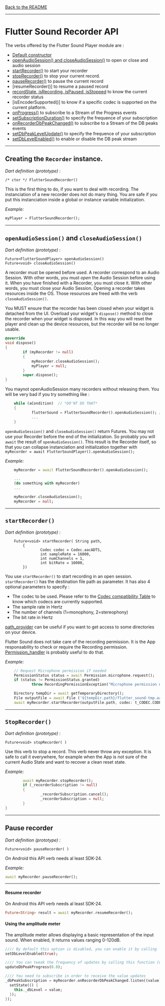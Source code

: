 
[Back to the README](../README.md#flutter-sound-api)

-----------------------------------------------------------------------------------------------------------------------

# Flutter Sound Recorder API

The verbs offered by the Flutter Sound Player module are :

- [Default constructor](recorder.md#creating-the-player-instance)
- [openAudioSession() and closeAudioSession()](recorder.md#openAudioSession-and-closeAudioSession) to open or close and audio session
- [startRecorder()]() to start your recorder
- [stopRecorder()]() to stop your current record.
- [pauseRecorder()]() to pause the current record
- [resumeRecorder()] to resume a paused record
- [recordState, isRecording, isPaused, isStopped]() to know the current recorder status
- [isEncoderSupported()] to know if a specific codec is supported on the current platform.
- [onProgress()](recorder.md#onprogress) to subscribe to a Stream of the Progress events
- [setSubscriptionDuration()](recorder.md#setsubscriptionduration---optional) to specify the frequence of your subscription
- [onRecorderDbPeakChanged()]() to subscribe to a Stream of the DB peaks events
- [setDbPeakLevelUpdate()]()  to specify the frequence of your subscription
- [setDbLevelEnabled()]() to enable or disable the DB peak stream

-------------------------------------------------------------------------------------------------------------------

## Creating the `Recorder` instance.

*Dart definition (prototype) :*
```
/* ctor */ FlutterSoundRecorder()
```

This is the first thing to do, if you want to deal with recording. The instanciation of a new recorder does not do many thing. You are safe if you put this instanciation inside a global or instance variable initialization.

*Example:*
```dart
myPlayer = FlutterSoundRecorder();
```

--------------------------------------------------------------------------------------------------------------------

## `openAudioSession()` and `closeAudioSession()`

*Dart definition (prototype) :*
```
Future<FlutterSoundPlayer> openAudioSession()
Future<void> closeAudioSession()
```

A recorder must be opened before used. A recorder correspond to an Audio Session. With other words, you must *open* the Audio Session before using it.
When you have finished with a Recorder, you must close it. With other words, you must close your Audio Session.
Opening a recorder takes resources inside the OS. Those resources are freed with the verb `closeAudioSession()`.

You MUST ensure that the recorder has been closed when your widget is detached from the UI.
Overload your widget's `dispose()` method to close the recorder when your widget is disposed.
In this way you will reset the player and clean up the device resources, but the recorder will be no longer usable.

```dart
@override
void dispose()
{
        if (myRecorder != null)
        {
            myRecorder.closeAudioSession();
            myPlayer = null;
        }
        super.dispose();
}
```

You maynot openAudioSession many recorders without releasing them.
You will be very bad if you try something like :
```dart
    while (aCondition)  // *DO'NT DO THAT*
    {
            flutterSound = FlutterSoundRecorder().openAudioSession(); // A **new** Flutter Sound instance is created and opened
            ...
    }
```

`openAudioSession()` and `closeAudioSession()` return Futures. You may not use your Recorder before the end of the initialization. So probably you will `await` the result of `openAudioSession()`. This result is the Recorder itself, so that you can collapse instanciation and initialization together with `myRecorder = await FlutterSoundPlayer().openAudioSession();`

*Example:*
```dart
    myRecorder = await FlutterSoundRecorder().openAudioSession();

    ...
    (do something with myRecorder)
    ...

    myRecorder.closeAudioSession();
    myRecorder = null;
```

-----------------------------------------------------------------------------------------------------------------

## `startRecorder()`

*Dart definition (prototype) :*
```
    Future<void> startRecorder( String path,
        {
                Codec codec = Codec.aacADTS,
                int sampleRate = 16000,
                int numChannels = 1,
                int bitRate = 16000,
        })
```

You use `startRecorder()` to start recording in an open session. `startRecorder()` has the destination file path as parameter.
It has also 4 optional parameters to specify :
- The codec to be used. Please refer to the [Codec compatibility Table](codec.md#actually-the-following-codecs-are-supported-by-flutter_sound) to know which codecs are currently supported.
- The sample rate in Hertz
- The number of channels (1=monophony, 2=stereophony)
- The bit rate in Hertz

[path_provider](https://pub.dev/packages/path_provider) can be useful if you want to get access to some directories on your device.

Flutter Sound does not take care of the recording permission. It is the App responsability to check or require the Recording permission.
[Permission_handler](https://pub.dev/packages/permission_handler) is probably useful to do that.

*Example:*
```dart
    // Request Microphone permission if needed
    PermissionStatus status = await Permission.microphone.request();
    if (status != PermissionStatus.granted)
            throw RecordingPermissionException("Microphone permission not granted");

    Directory tempDir = await getTemporaryDirectory();
    File outputFile = await File ('${tempDir.path}/flutter_sound-tmp.aac');
    await myRecorder.startRecorder(outputFile.path, codec: t_CODEC.CODEC_AAC,);
```

----------------------------------------------------------------------------------------------------------------------

## `StopRecorder()`

*Dart definition (prototype) :*
```
Future<void> stopRecorder( )
```

Use this verb to stop a record. This verb never throw any exception. It is safe to call it everywhere,
for example when the App is not sure of the current Audio State and want to recover a clean reset state.

*Example:*
```dart
        await myRecorder.stopRecorder();
        if (_recorderSubscription != null)
        {
                _recorderSubscription.cancel();
                _recorderSubscription = null;
        }
}
```

------------------------------------------------------------------------------------------------------------------------

## Pause recorder

*Dart definition (prototype) :*
```
Future<void> pauseRecorder( )
```

On Android this API verb needs al least SDK-24.

*Example:*
```dart
await myRecorder.pauseRecorder();
```

--------------------------------------------------------------------------------------------------------------------------

#### Resume recorder

On Android this API verb needs al least SDK-24.

```dart
Future<String> result = await myRecorder.resumeRecorder();
```

#### Using the amplitude meter

The amplitude meter allows displaying a basic representation of the input sound.
When enabled, it returns values ranging 0-120dB.

```dart
//// By default this option is disabled, you can enable it by calling
setDbLevelEnabled(true);
```

```dart
//// You can tweak the frequency of updates by calling this function (unit is seconds)
updateDbPeakProgress(0.8);
```

```dart
//// You need to subscribe in order to receive the value updates
_dbPeakSubscription = myRecorder.onRecorderDbPeakChanged.listen((value) {
  setState(() {
    this._dbLevel = value;
  });
});
```
